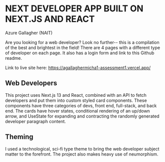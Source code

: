 
# NEXT DEVELOPER APP BUILT ON NEXT.JS AND REACT
Azure Gallagher (NAIT)

Are you looking for a web developer? Look no further-- this is a compilation of the best and brightest in the field!
There are 4 pages with a different type of developer on each page. It also has a login form and link to this Github readme.

Link to live site here:
https://agallaghermicha1-assessment1.vercel.app/

## Web Developers

This project uses Next.js 13 and React, combined with an API to fetch developers and put them into custom styled card components. These
components have three categories of devs, front end, full-stack, and back end.
The cards have hover states, conditional rendering of an up/down arrow, and UseState for expanding and contracting the randomly generated developer paragraph content.

## Theming

I used a technological, sci-fi type theme to bring the web developer subject matter to the forefront. 
The project also makes heavy use of neumorphism.

